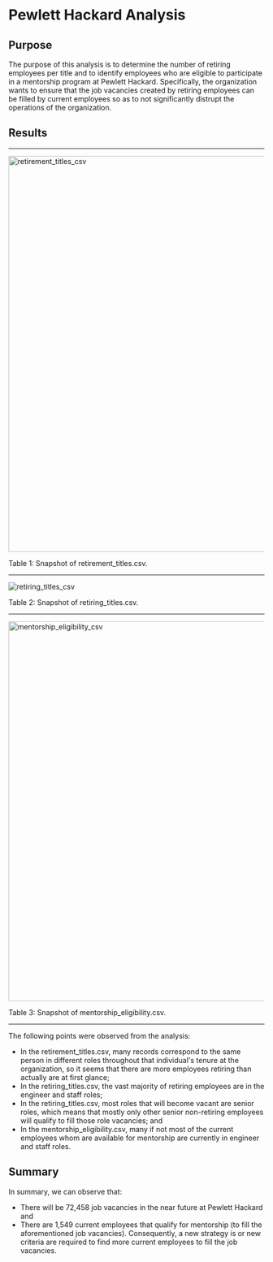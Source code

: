 # Pewlett Hackard Analysis

## Purpose
The purpose of this analysis is to determine the number of retiring employees per title and to identify employees who are eligible to participate in a mentorship program at Pewlett Hackard. Specifically, the organization wants to ensure that the job vacancies created by retiring employees can be filled by current employees so as to not significantly distrupt the operations of the organization.

## Results

_____

<img width="780" alt="retirement_titles_csv" src="https://user-images.githubusercontent.com/80941606/192239444-0ef219ae-a4b3-4eb9-aed6-7da9529ed6b5.png">

Table 1: Snapshot of retirement_titles.csv.

_____

![retiring_titles_csv](https://user-images.githubusercontent.com/80941606/192239472-1e02be20-2ca9-4ea4-b622-8de7a5d0f0e3.png)

Table 2: Snapshot of retiring_titles.csv.

_____

<img width="748" alt="mentorship_eligibility_csv" src="https://user-images.githubusercontent.com/80941606/192239501-05eb5797-24be-4aca-a899-de54bd196d82.png">

Table 3: Snapshot of mentorship_eligibility.csv.

_____

The following points were observed from the analysis:
* In the retirement_titles.csv, many records correspond to the same person in different roles throughout that individual's tenure at the organization, so it seems that there are more employees retiring than actually are at first glance;
* In the retiring_titles.csv, the vast majority of retiring employees are in the engineer and staff roles;
* In the retiring_titles.csv, most roles that will become vacant are senior roles, which means that mostly only other senior non-retiring employees will qualify to fill those role vacancies; and
* In the mentorship_eligibility.csv, many if not most of the current employees whom are available for mentorship are currently in engineer and staff roles.

## Summary
In summary, we can observe that:
* There will be 72,458 job vacancies in the near future at Pewlett Hackard and
* There are 1,549 current employees that qualify for mentorship (to fill the aforementioned job vacancies).
Consequently, a new strategy is or new criteria are required to find more current employees to fill the job vacancies.
